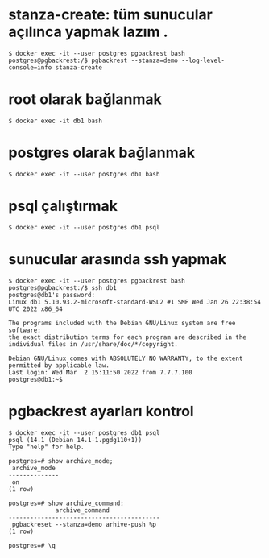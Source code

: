 
# stanza-create: tüm sunucular açılınca yapmak lazım .
```
$ docker exec -it --user postgres pgbackrest bash
postgres@pgbackrest:/$ pgbackrest --stanza=demo --log-level-console=info stanza-create
```

# root olarak bağlanmak 
```
$ docker exec -it db1 bash
```

# postgres olarak bağlanmak 

```
$ docker exec -it --user postgres db1 bash
```

# psql çalıştırmak 

```
$ docker exec -it --user postgres db1 psql 
```

# sunucular arasında ssh yapmak 

```
$ docker exec -it --user postgres pgbackrest bash
postgres@pgbackrest:/$ ssh db1
postgres@db1's password:
Linux db1 5.10.93.2-microsoft-standard-WSL2 #1 SMP Wed Jan 26 22:38:54 UTC 2022 x86_64

The programs included with the Debian GNU/Linux system are free software;
the exact distribution terms for each program are described in the
individual files in /usr/share/doc/*/copyright.

Debian GNU/Linux comes with ABSOLUTELY NO WARRANTY, to the extent
permitted by applicable law.
Last login: Wed Mar  2 15:11:50 2022 from 7.7.7.100
postgres@db1:~$
```



# pgbackrest ayarları kontrol

```
$ docker exec -it --user postgres db1 psql
psql (14.1 (Debian 14.1-1.pgdg110+1))
Type "help" for help.

postgres=# show archive_mode;
 archive_mode
--------------
 on
(1 row)

postgres=# show archive_command;
             archive_command
------------------------------------------
 pgbackreset --stanza=demo arhive-push %p
(1 row)

postgres=# \q
```
